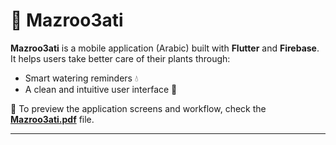 # 🌱 Mazroo3ati  

**Mazroo3ati** is a mobile application (Arabic) built with **Flutter** and **Firebase**.  
It helps users take better care of their plants through:  
- Smart watering reminders 💧  
- A clean and intuitive user interface 🌿  

📄 To preview the application screens and workflow, check the **[Mazroo3ati.pdf](Mazroo3ati.pdf)** file.  

---
